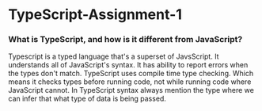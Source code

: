 # TypeScript-Assignment-1

### What is TypeScript, and how is it different from JavaScript?
Typescript is a typed language that's a superset of JavsScript. It understands all of JavaScript's syntax. It has ability to report errors when the types don't match.
TypeScript uses compile time type checking. Which means it checks types before running code, not while running code where JavaScript cannot. In TypeScript syntax always mention the type where we can infer that what type of data is being passed. 



